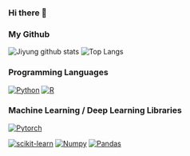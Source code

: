 ### Hi there 👋

### My Github
![Jiyung github stats](https://github-readme-stats.vercel.app/api?username=shineonme56&&show_icons=true&hide_border=true&count_private=true)
![Top Langs](https://github-readme-stats.vercel.app/api/top-langs/?username=shineonme56&&layout=compact&langs_count=81)


### Programming Languages
<a href="" target="_blank"><img alt="Python" src="https://img.shields.io/badge/python%20-%2314354C.svg?&style=flat-square&logo=python&logoColor=white"/></a>
<a href="" target="_blank"><img alt="R" src="https://img.shields.io/badge/-R-276DC3?style=flat&logo=R"/></a>


### Machine Learning / Deep Learning Libraries
<a href="" target="_blank"><img alt="Pytorch" src="https://img.shields.io/badge/Pytorch%20-%23EE4C2C.svg?&style=flat-square&logo=Pytorch&logoColor=white" /></a>

<a href="" target="_blank"><img alt="scikit-learn" src="https://img.shields.io/badge/scikit-learn%20-%23F7931E.svg?&style=flat-square&logo=scikit-learn&logoColor=white" /></a>
<a href="" target="_blank"><img alt="Numpy" src="https://img.shields.io/badge/Numpy%20-%23013243.svg?&style=flat-square&logo=Numpy&logoColor=white" /></a>
<a href="" target="_blank"><img alt="Pandas" src="https://img.shields.io/badge/pandas%20-%23150458.svg?&style=flat-square&logo=pandas&logoColor=white" /></a>
